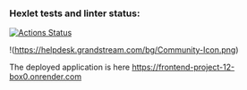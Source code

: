 ### Hexlet tests and linter status:
[![Actions Status](https://github.com/katerinavolkova2609/frontend-project-12/actions/workflows/hexlet-check.yml/badge.svg)](https://github.com/katerinavolkova2609/frontend-project-12/actions)


!(https://helpdesk.grandstream.com/bg/Community-Icon.png)


The deployed application is here https://frontend-project-12-box0.onrender.com
